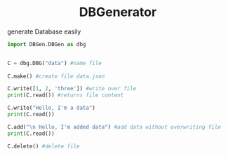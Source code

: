 <h1 style="text-align: center;">DBGenerator</h1>

generate Database  easily

```python
import DBGen.DBGen as dbg


C = dbg.DBG("data") #name file
    
C.make() #create file data.json

C.write([1, 2, 'three']) #write over file
print(C.read()) #returns file content

C.write("Hello, I'm a data") 
print(C.read())

C.add("\n Hello, I'm added data") #add data without overwriting file
print(C.read())

C.delete() #delete file


```